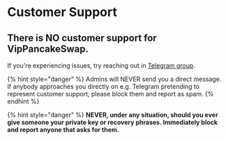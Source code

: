 # Customer Support

## There is NO customer support for VipPancakeSwap.

If you're experiencing issues, try reaching out in [Telegram group](https://t.me/VipSwapOffical).

{% hint style="danger" %}
Admins will NEVER send you a direct message. If anybody approaches you directly on e.g. Telegram pretending to represent customer support, please block them and report as spam.
{% endhint %}

{% hint style="danger" %}
**NEVER, under any situation, should you ever give someone your private key or recovery phrases. Immediately block and report anyone that asks for them.**




